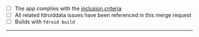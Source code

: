 * [ ] The app complies with the [inclusion criteria](https://f-droid.org/wiki/page/Inclusion_Policy)
* [ ] All related fdroiddata issues have been referenced in this merge request
* [ ] Builds with `fdroid build`

---------------------

